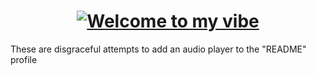 <!DOCTYPE html>
<html>
<head>
  
</head>

<body>
  <h1 align="center"><a href="https://git.io/typing-svg"><img src="https://readme-typing-svg.demolab.com?font=Fira+Code&duration=1500&pause=1000&color=9370DB&center=true&vCenter=true&repeat=false&width=600&lines=Welcome+to+my+vibe" alt="Welcome to my vibe" /></a></h1>
  <p>
    These are disgraceful attempts to add an audio player to the "README" profile
  </p>
</body>
  
</html>
